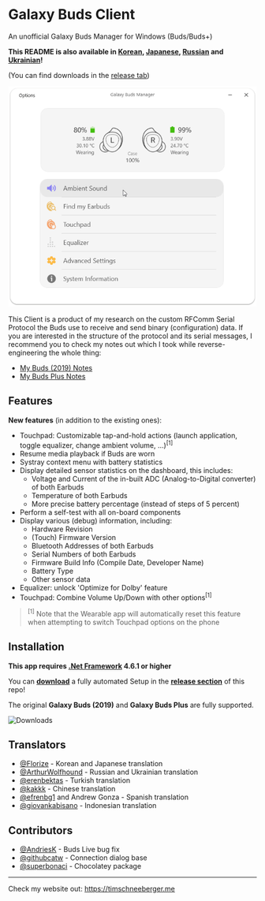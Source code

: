 # Galaxy Buds Client
An unofficial Galaxy Buds Manager for Windows (Buds/Buds+)


**This README is also available in [Korean](/README_kor.md), [Japanese](/README_jpn.md), [Russian](/README_rus.md) and [Ukrainian](/README_ukr.md)!**

(You can find downloads in the [release tab](https://github.com/thepbone/galaxybudsclient/releases))

<p align="center">
  <img src="screenshots/screencap.gif">
</p>

This Client is a product of my research on the custom RFComm Serial Protocol the Buds use to receive and send binary (configuration) data. If you are interested in the structure of the protocol and its serial messages, I recommend you to check my notes out which I took while reverse-engineering the whole thing:

* [My Buds (2019) Notes](GalaxyBudsRFCommProtocol.md)
* [My Buds Plus Notes](Galaxy%20Buds%20Plus%20RFComm%20Protocol%20Notes.md)

## Features

**New features** (in addition to the existing ones):

* Touchpad: Customizable tap-and-hold actions (launch application, toggle equalizer, change ambient volume, ...)<sup>[1]</sup>
* Resume media playback if Buds are worn
* Systray context menu with battery statistics
* Display detailed sensor statistics on the dashboard, this includes:
  * Voltage and Current of the in-built ADC (Analog-to-Digital converter) of both Earbuds
  * Temperature of both Earbuds
  * More precise battery percentage (instead of steps of 5 percent)
* Perform a self-test with all on-board components
* Display various (debug) information, including:
  * Hardware Revision
  * (Touch) Firmware Version
  * Bluetooth Addresses of both Earbuds
  * Serial Numbers of both Earbuds
  * Firmware Build Info (Compile Date, Developer Name)
  * Battery Type
  * Other sensor data
* Equalizer: unlock 'Optimize for Dolby' feature
* Touchpad: Combine Volume Up/Down with other options<sup>[1]</sup>

> <sup>[1]</sup> Note that the Wearable app will automatically reset this feature when attempting to switch Touchpad options on the phone

## Installation

**This app requires [.Net Framework](https://dotnet.microsoft.com/download/dotnet-framework/net461) 4.6.1 or higher**

You can [**download**](https://github.com/ThePBone/GalaxyBudsClient/releases) a fully automated Setup in the [**release section**](https://github.com/ThePBone/GalaxyBudsClient/releases) of this repo!

The original **Galaxy Buds (2019)** and **Galaxy Buds Plus** are fully supported.

![Downloads](https://img.shields.io/github/downloads/ThePBone/GalaxyBudsClient/total)

## Translators

* [@Florize](https://github.com/Florize) - Korean and Japanese translation
* [@ArthurWolfhound](https://github.com/ArthurWolfhound) - Russian and Ukrainian translation
* [@erenbektas](https://github.com/erenbektas) - Turkish translation
* [@kakkk](https://github.com/kakkk) - Chinese translation
* [@efrenbg1](https://github.com/efrenbg1) and Andrew Gonza - Spanish translation
* [@giovankabisano](https://github.com/giovankabisano) - Indonesian translation
 
## Contributors
* [@AndriesK](https://github.com/AndriesK) - Buds Live bug fix
* [@githubcatw](https://github.com/githubcatw) - Connection dialog base
* [@superbonaci](https://github.com/superbonaci) - Chocolatey package
___

Check my website out: <https://timschneeberger.me>

